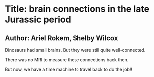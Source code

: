 # Title: brain connections in the late Jurassic period

## Author: Ariel Rokem, Shelby Wilcox

Dinosaurs had small brains. But they were still quite well-connected. 

There was no MRI to measure these connections back then. 

But now, we have a time machine to travel back to do the job!!
